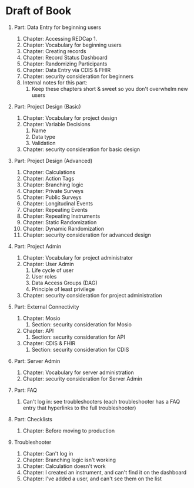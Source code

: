 Draft of Book
=================

1.  Part: Data Entry for beginning users
    1.  Chapter: Accessing REDCap
        1.
    1.  Chapter: Vocabulary for beginning users
    1.  Chapter: Creating records
    1.  Chapter: Record Status Dashboard
    1.  Chapter: Randomizing Participants
    1.  Chapter: Data Entry via CDIS & FHIR
    1.  Chapter: security consideration for beginners
    1.  Internal notes for this part:
        1.  Keep these chapters short & sweet so you don't overwhelm new users

1.  Part: Project Design (Basic)
    1. Chapter: Vocabulary for project design
    1. Chapter: Variable Decisions
       1.  Name
       1.  Data type
       1.  Validation
    1. Chapter: security consideration for basic design

1.  Part: Project Design (Advanced)
    1. Chapter: Calculations
    1. Chapter: Action Tags
    1. Chapter: Branching logic
    1. Chapter: Private Surveys
    1. Chapter: Public Surveys
    1. Chapter: Longitudinal Events
    1. Chapter: Repeating Events
    1. Chapter: Repeating Instruments
    1. Chapter: Static Randomization
    1. Chapter: Dynamic Randomization
    1. Chapter: security consideration for advanced design

1.  Part: Project Admin
    1.  Chapter: Vocabulary for project administrator
    1.  Chapter: User Admin
        1.  Life cycle of user
        1.  User roles
        1.  Data Access Groups (DAG)
        1.  Principle of least privilege
    1.  Chapter: security consideration for project administration

1.  Part: External Connectivity
    1.  Chapter: Mosio
        1.  Section: security consideration for Mosio
    1. Chapter: API
        1.  Section: security consideration for API
    1. Chapter: CDIS & FHIR
        1.  Section: security consideration for CDIS

1.  Part: Server Admin
    1.  Chapter: Vocabulary for server administration
    1.  Chapter: security consideration for Server Admin

1.  Part: FAQ
    1.  Can't log in: see troubleshooters (each troubleshooter has a FAQ entry that hyperlinks to the full troubleshooter)

1.  Part: Checklists
    1.  Chapter: Before moving to production

1.  Troubleshooter
    1.  Chapter: Can't log in
    1.  Chapter: Branching logic isn't working
    1.  Chapter: Calculation doesn't work
    1.  Chapter: I created an instrument, and can't find it on the dashboard
    1.  Chapter: I've added a user, and can't see them on the list
